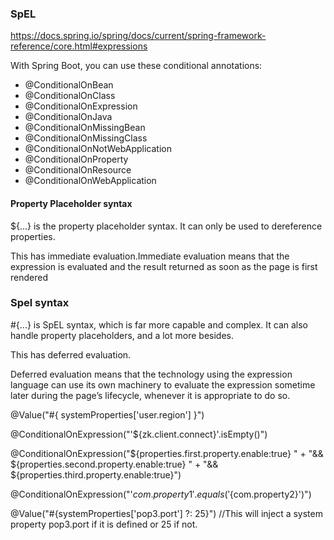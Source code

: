 ### SpEL

https://docs.spring.io/spring/docs/current/spring-framework-reference/core.html#expressions

With Spring Boot, you can use these conditional annotations:
- @ConditionalOnBean
- @ConditionalOnClass
- @ConditionalOnExpression
- @ConditionalOnJava
- @ConditionalOnMissingBean
- @ConditionalOnMissingClass
- @ConditionalOnNotWebApplication
- @ConditionalOnProperty
- @ConditionalOnResource
- @ConditionalOnWebApplication

#### Property Placeholder syntax
${...} is the property placeholder syntax. It can only be used to dereference properties.

This has immediate evaluation.Immediate evaluation means that the expression is evaluated and the result returned as soon as the page is first rendered


### Spel syntax
#{...} is SpEL syntax, which is far more capable and complex. It can also handle property placeholders, and a lot more besides.

This has deferred evaluation. 

Deferred evaluation means that the technology using the expression language can use its own machinery to evaluate the expression sometime later during the page’s lifecycle, whenever it is appropriate to do so.


@Value("#{ systemProperties['user.region'] }")

@ConditionalOnExpression("'${zk.client.connect}'.isEmpty()") 

@ConditionalOnExpression("${properties.first.property.enable:true} " +
        "&& ${properties.second.property.enable:true} " +
        "&& ${properties.third.property.enable:true}")
        
@ConditionalOnExpression("'${com.property1}'.equals('${com.property2}')")


@Value("#{systemProperties['pop3.port'] ?: 25}") //This will inject a system property pop3.port if it is defined or 25 if not.

